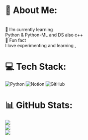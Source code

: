 # 💫 About Me:
<br>🍃 I’m currently learning<br>Python & Python-ML and DS also c++<br>🍂 Fun fact<br>I love experimenting and learning ,<br>


# 💻 Tech Stack:
![Python](https://img.shields.io/badge/python-3670A0?style=plastic&logo=python&logoColor=ffdd54) ![Notion](https://img.shields.io/badge/Notion-%23000000.svg?style=plastic&logo=notion&logoColor=white) ![GitHub](https://img.shields.io/badge/github-%23121011.svg?style=plastic&logo=github&logoColor=white)
# 📊 GitHub Stats:
![](https://github-readme-stats.vercel.app/api?username=SenseiUtkarsh&theme=one_dark_pro&hide_border=true&include_all_commits=true&count_private=true)<br/>
![](https://github-readme-streak-stats.herokuapp.com/?user=SenseiUtkarsh&theme=one_dark_pro&hide_border=true)<br/>
![](https://github-readme-stats.vercel.app/api/top-langs/?username=SenseiUtkarsh&theme=one_dark_pro&hide_border=true&include_all_commits=true&count_private=true&layout=compact)

